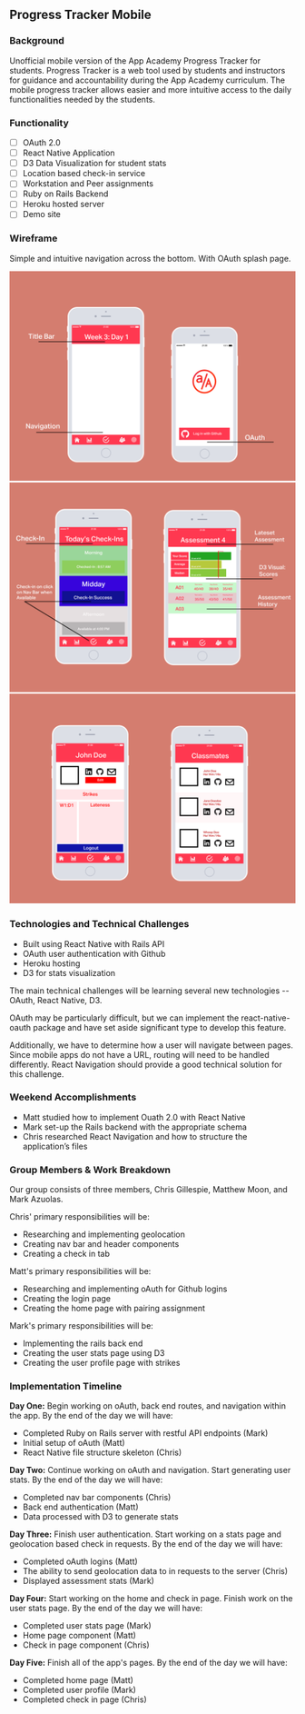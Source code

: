 ## Progress Tracker Mobile

### Background

Unofficial mobile version of the App Academy Progress Tracker for students.  Progress Tracker is a web tool used by students and instructors for guidance and accountability during the App Academy curriculum.  The mobile progress tracker allows easier and more intuitive access to the daily functionalities needed by the students.


### Functionality

- [ ] OAuth 2.0
- [ ] React Native Application
- [ ] D3 Data Visualization for student stats
- [ ] Location based check-in service
- [ ] Workstation and Peer assignments
- [ ] Ruby on Rails Backend
- [ ] Heroku hosted server
- [ ] Demo site

### Wireframe

Simple and intuitive navigation across the bottom.  With OAuth splash page.

![wireframe](/docs/wireframe_ptaa.png)
![wireframe](/docs/checkin_stats_wireframe.png)
![wireframe](/docs/profile_classmates_wireframe.png)

### Technologies and Technical Challenges

* Built using React Native with Rails API
* OAuth user authentication with Github
* Heroku hosting
* D3 for stats visualization

The main technical challenges will be learning several new technologies -- OAuth, React Native, D3.

OAuth may be particularly difficult, but we can implement the react-native-oauth package and have set aside significant type to develop this feature.

Additionally, we have to determine how a user will navigate between pages. Since mobile apps do not have a URL, routing will need to be handled differently. React Navigation should provide a good technical solution for this challenge.

### Weekend Accomplishments

* Matt studied how to implement Ouath 2.0 with React Native
* Mark set-up the Rails backend with the appropriate schema
* Chris researched React Navigation and how to structure the application’s files

### Group Members & Work Breakdown

Our group consists of three members, Chris Gillespie, Matthew Moon, and Mark Azuolas.

Chris' primary responsibilities will be:

 * Researching and implementing geolocation
 * Creating nav bar and header components
 * Creating a check in tab

Matt's primary responsibilities will be:

 * Researching and implementing oAuth for Github logins
 * Creating the login page
 * Creating the home page with pairing assignment

Mark's primary responsibilities will be:

 * Implementing the rails back end
 * Creating the user stats page using D3
 * Creating the user profile page with strikes

### Implementation Timeline
**Day One:** Begin working on oAuth, back end routes, and navigation within the app. By the end of the day we will have:
* Completed Ruby on Rails server with restful API endpoints (Mark)
* Initial setup of oAuth (Matt)
* React Native file structure skeleton (Chris)

**Day Two:** Continue working on oAuth and navigation. Start generating user stats. By the end of the day we will have:
* Completed nav bar components (Chris)
* Back end authentication (Matt)
* Data processed with D3 to generate stats

**Day Three:** Finish user authentication. Start working on a stats page and geolocation based check in requests. By the end of the day we will have:
* Completed oAuth logins (Matt)
* The ability to send geolocation data to in requests to the server (Chris)
* Displayed assessment stats (Mark)

**Day Four:** Start working on the home and check in page. Finish work on the user stats page.  By the end of the day we will have:
* Completed user stats page (Mark)
* Home page component (Matt)
* Check in page component (Chris)

**Day Five:** Finish all of the app's pages. By the end of the day we will have:
* Completed home page (Matt)
* Completed user profile (Mark)
* Completed check in page (Chris)

